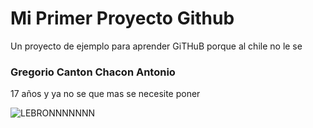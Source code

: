 # Mi Primer Proyecto Github
Un proyecto de ejemplo para aprender GiTHuB porque al chile no le se

### Gregorio Canton Chacon Antonio
17 años y ya no se que mas se necesite poner 

![LEBRONNNNNNN](https://github.com/user-attachments/assets/04a89e6a-351f-49a5-9f8d-230cf8b6b5a0)
